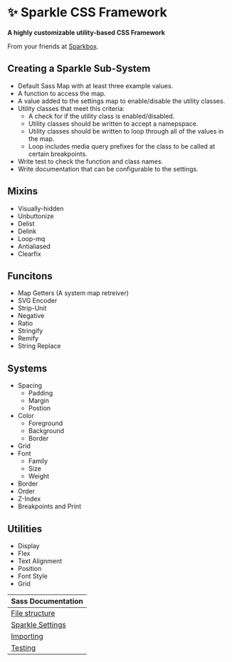✨ Sparkle CSS Framework
=====================

**A highly customizable utility-based CSS Framework**

From your friends at [Sparkbox](https://seesparkbox.com).

## Creating a Sparkle Sub-System

- Default Sass Map with at least three example values.
- A function to access the map. 
- A value added to the settings map to enable/disable the utility classes. 
- Utility classes that meet this criteria:
    - A check for if the utility class is enabled/disabled.
    - Utility classes should be written to accept a namepspace. 
    - Utility classes should be written to loop through all of the values in the map. 
    - Loop includes media query prefixes for the class to be called at certain breakpoints. 
- Write test to check the function and class names.
- Write documentation that can be configurable to the settings. 


## Mixins

- Visually-hidden
- Unbuttonize
- Delist
- Delink
- Loop-mq 
- Antialiased
- Clearfix


## Funcitons

- Map Getters (A system map retreiver)
- SVG Encoder 
- Strip-Unit
- Negative
- Ratio
- Stringify
- Remify
- String Replace


## Systems 

- Spacing
    - Padding
    - Margin
    - Postion
- Color
    - Foreground
    - Background
    - Border
- Grid
- Font 
    - Family
    - Size
    - Weight
- Border
- Order
- Z-Index
- Breakpoints and Print


## Utilities

- Display
- Flex
- Text Alignment
- Position
- Font Style
- Grid 



| Sass Documentation                              |
|-------------------------------------------------|
| [File structure](docs.md#file-structure)        |
| [Sparkle Settings](docs.md#sparkle-settings)    |
| [Importing](docs.md#importing)                  |
| [Testing](docs.md#adding-sass-unit-tests)       |